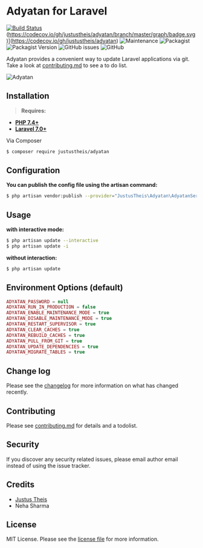 # Adyatan for Laravel
[![Build Status](http://cloud.j-theis.de:8080/buildStatus/icon?job=Jenkins+%28Adyatan%29)](http://cloud.j-theis.de:8080/job/Jenkins%20(Adyatan)/)(https://codecov.io/gh/justustheis/adyatan/branch/master/graph/badge.svg)](https://codecov.io/gh/justustheis/adyatan)
![Maintenance](https://img.shields.io/maintenance/yes/2021)
![Packagist](https://img.shields.io/packagist/dt/justustheis/adyatan)
![Packagist Version](https://img.shields.io/packagist/v/justustheis/adyatan)
![GitHub issues](https://img.shields.io/github/issues/justustheis/adyatan)
![GitHub](https://img.shields.io/github/license/justustheis/adyatan)

Adyatan provides a convenient way to update Laravel applications via git. 
Take a look at [contributing.md](contributing.md) to see a to do list.

![Adyatan](https://user-images.githubusercontent.com/7760415/72115916-ede39b80-3348-11ea-8121-06fa4983955e.png)

## Installation
> **Requires:**
- **[PHP 7.4+](https://php.net/releases/)**
- **[Laravel 7.0+](https://github.com/laravel/laravel)**

Via Composer

``` bash
$ composer require justustheis/adyatan
```

## Configuration
**You can publish the config file using the artisan command:**
```bash
$ php artisan vendor:publish --provider="JustusTheis\Adyatan\AdyatanServiceProvider"
```

## Usage
**with interactive mode:**
```bash
$ php artisan update --interactive
$ php artisan update -i
```
**without interaction:**
```bash
$ php artisan update
```

## Environment Options (default)
```php
ADYATAN_PASSWORD = null
ADYATAN_RUN_IN_PRODUCTION = false
ADYATAN_ENABLE_MAINTENANCE_MODE = true
ADYATAN_DISABLE_MAINTENANCE_MODE = true
ADYATAN_RESTART_SUPERVISOR = true
ADYATAN_CLEAR_CACHES = true
ADYATAN_REBUILD_CACHES = true
ADYATAN_PULL_FROM_GIT = true
ADYATAN_UPDATE_DEPENDENCIES = true
ADYATAN_MIGRATE_TABLES = true
```

## Change log

Please see the [changelog](changelog.md) for more information on what has changed recently.

## Contributing

Please see [contributing.md](contributing.md) for details and a todolist.

## Security

If you discover any security related issues, please email author email instead of using the issue tracker.

## Credits

- [Justus Theis][link-author]
- Neha Sharma

## License

MIT License. Please see the [license file](license.md) for more information.

[link-author]: https://github.com/justustheis
